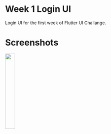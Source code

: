 # Week 1 Login UI

Login UI for the first week of Flutter UI Challange.

# Screenshots

<img src="https://user-images.githubusercontent.com/31375123/88733911-8b18ec80-d140-11ea-817a-82d7acd721a4.jpeg" width=25% height=25%>
